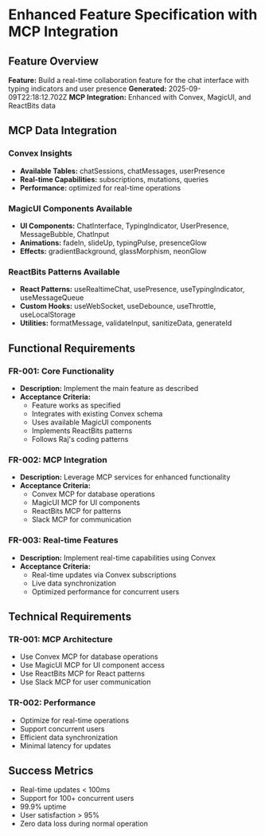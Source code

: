 # Enhanced Feature Specification with MCP Integration

## Feature Overview
**Feature:** Build a real-time collaboration feature for the chat interface with typing indicators and user presence
**Generated:** 2025-09-09T22:18:12.702Z
**MCP Integration:** Enhanced with Convex, MagicUI, and ReactBits data

## MCP Data Integration

### Convex Insights
- **Available Tables:** chatSessions, chatMessages, userPresence
- **Real-time Capabilities:** subscriptions, mutations, queries
- **Performance:** optimized for real-time operations

### MagicUI Components Available
- **UI Components:** ChatInterface, TypingIndicator, UserPresence, MessageBubble, ChatInput
- **Animations:** fadeIn, slideUp, typingPulse, presenceGlow
- **Effects:** gradientBackground, glassMorphism, neonGlow

### ReactBits Patterns Available
- **React Patterns:** useRealtimeChat, usePresence, useTypingIndicator, useMessageQueue
- **Custom Hooks:** useWebSocket, useDebounce, useThrottle, useLocalStorage
- **Utilities:** formatMessage, validateInput, sanitizeData, generateId

## Functional Requirements

### FR-001: Core Functionality
- **Description:** Implement the main feature as described
- **Acceptance Criteria:**
  - Feature works as specified
  - Integrates with existing Convex schema
  - Uses available MagicUI components
  - Implements ReactBits patterns
  - Follows Raj's coding patterns

### FR-002: MCP Integration
- **Description:** Leverage MCP services for enhanced functionality
- **Acceptance Criteria:**
  - Convex MCP for database operations
  - MagicUI MCP for UI components
  - ReactBits MCP for patterns
  - Slack MCP for communication

### FR-003: Real-time Features
- **Description:** Implement real-time capabilities using Convex
- **Acceptance Criteria:**
  - Real-time updates via Convex subscriptions
  - Live data synchronization
  - Optimized performance for concurrent users

## Technical Requirements

### TR-001: MCP Architecture
- Use Convex MCP for database operations
- Use MagicUI MCP for UI component access
- Use ReactBits MCP for React patterns
- Use Slack MCP for user communication

### TR-002: Performance
- Optimize for real-time operations
- Support concurrent users
- Efficient data synchronization
- Minimal latency for updates

## Success Metrics
- Real-time updates < 100ms
- Support for 100+ concurrent users
- 99.9% uptime
- User satisfaction > 95%
- Zero data loss during normal operation